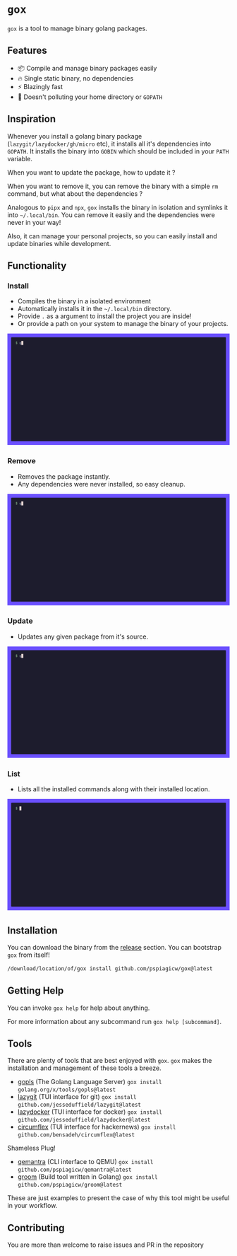 # `gox`

`gox` is a tool to manage binary golang packages.

## Features

- 📦️ Compile and manage binary packages easily
- 🔥 Single static binary, no dependencies
- ⚡️ Blazingly fast
- 🧹 Doesn't polluting your home directory or `GOPATH`

## Inspiration

Whenever you install a golang binary package (`lazygit/lazydocker/gh/micro` etc), it installs all it's dependencies into `GOPATH`.
It installs the binary into `GOBIN` which should be included in your `PATH` variable.

When you want to update the package, how to update it ?

When you want to remove it, you can remove the binary with a simple `rm` command, but what about the dependencies ?

Analogous to `pipx` and `npx`, `gox` installs the binary in isolation and symlinks it into `~/.local/bin`.
You can remove it easily and the dependencies were never in your way!

Also, it can manage your personal projects, so you can easily install and update binaries while development.

## Functionality

### Install

- Compiles the binary in a isolated environment
- Automatically installs it in the `~/.local/bin` directory.
- Provide `.` as a argument to install the project you are inside!
- Or provide a path on your system to manage the binary of your projects.

![install](./gifs/install.gif)

### Remove

- Removes the package instantly. 
- Any dependencies were never installed, so easy cleanup.

![remove](./gifs/remove.gif)

### Update

- Updates any given package from it's source.

![update](./gifs/update.gif)

### List

- Lists all the installed commands along with their installed location.

![list](./gifs/list.gif)

## Installation

You can download the binary from the [release](https://github.com/pspiagicw/gox/releases) section.
You can bootstrap `gox` from itself!

```sh
/download/location/of/gox install github.com/pspiagicw/gox@latest
```


## Getting Help

You can invoke `gox help` for help about anything. 

For more information about any subcommand run `gox help [subcommand]`.

## Tools

There are plenty of tools that are best enjoyed with `gox`. `gox` makes the installation and management of these tools a breeze.

- [gopls](https://golang.org/x/tools/gopls) (The Golang Language Server) `gox install golang.org/x/tools/gopls@latest`
- [lazygit](https://github.com/jesseduffield/lazygit) (TUI interface for git) `gox install github.com/jesseduffield/lazygit@latest`
- [lazydocker](https://github.com/jesseduffield/lazydocker) (TUI interface for docker) `gox install github.com/jesseduffield/lazydocker@latest`
- [circumflex](https://github.com/bensadeh/circumflex) (TUI interface for hackernews) `gox install github.com/bensadeh/circumflex@latest`

Shameless Plug!

- [qemantra](https://github.com/pspiagicw/qemantra) (CLI interface to QEMU) `gox install github.com/pspiagicw/qemantra@latest`
- [groom](https://github.com/pspiagicw/groom) (Build tool written in Golang) `gox install github.com/pspiagicw/groom@latest`

These are just examples to present the case of why this tool might be useful in your workflow.

## Contributing

You are more than welcome to raise issues and PR in the repository

